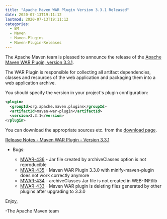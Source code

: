 ```yaml
---
title: "Apache Maven WAR Plugin Version 3.3.1 Released"
date: 2020-07-13T19:11:12
lastmod: 2020-07-13T19:11:12
categories:
  - BM
  - Maven
  - Maven-Plugins
  - Maven-Plugin-Releases
---
```

The Apache Maven team is pleased to announce the release of the 
[Apache Maven WAR Plugin, version 3.3.1](https://maven.apache.org/plugins/maven-war-plugin/).

The WAR Plugin is responsible for collecting all artifact dependencies, classes
and resources of the web application and packaging them into a web application
archive.

You should specify the version in your project's plugin configuration:

```xml
<plugin>
  <groupId>org.apache.maven.plugins</groupId>
  <artifactId>maven-war-plugin</artifactId>
  <version>3.3.1</version>
</plugin>
```

You can download the appropriate sources etc. from the [download page][download].

<!-- more -->


[Release Notes - Maven WAR Plugin - Version 3.3.1](https://issues.apache.org/jira/secure/ReleaseNote.jspa?projectId=12318121&version=12348374)

* Bugs:

   * [MWAR-436](https://issues.apache.org/jira/browse/MWAR-436) - Jar file created by archiveClasses option is not reproducible
   * [MWAR-435](https://issues.apache.org/jira/browse/MWAR-435) - Maven WAR Plugin 3.3.0 with minify-maven-plugin does not work correctly anymore
   * [MWAR-434](https://issues.apache.org/jira/browse/MWAR-434) - archiveClasses Jar file is not created in WEB-INF/lib
   * [MWAR-433](https://issues.apache.org/jira/browse/MWAR-433) - Maven WAR plugin is deleting files generated by other plugins after upgrading to 3.3.0

Enjoy,

-The Apache Maven team

[download]: https://maven.apache.org/plugins/maven-war-plugin/download.cgi
